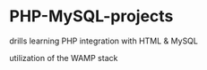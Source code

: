 # PHP-MySQL-projects

drills learning PHP integration with HTML & MySQL

utilization of the WAMP stack